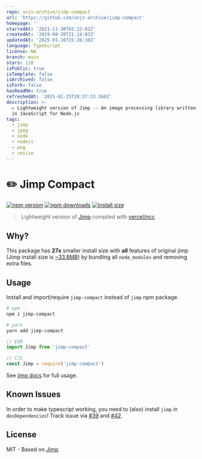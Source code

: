 ```yaml
---
repo: unjs-archive/jimp-compact
url: 'https://github.com/unjs-archive/jimp-compact'
homepage: ''
starredAt: '2021-11-30T02:22:01Z'
createdAt: '2019-08-20T21:14:03Z'
updatedAt: '2025-01-16T15:26:10Z'
language: TypeScript
license: NA
branch: main
stars: 118
isPublic: true
isTemplate: false
isArchived: false
isFork: false
hasReadMe: true
refreshedAt: '2025-02-25T20:37:33.560Z'
description: >-
  ✏️ Lightweight version of Jimp -- An image processing library written entirely
  in JavaScript for Node.js
tags:
  - jimp
  - jpeg
  - node
  - nodejs
  - png
  - resize
---
```


# ✏️ Jimp Compact

<!-- [![automated](https://flat.badgen.net/badge/publish/automated/green)](#) -->
<!-- [![circle ci](https://flat.badgen.net/circleci/github/unjs/jimp-compact)](https://circleci.com/gh/unjs/jimp-compact) -->
[![npm version](https://flat.badgen.net/npm/v/jimp-compact)](https://www.npmjs.com/package/jimp-compact)
[![npm downloads](https://flat.badgen.net/npm/dm/jimp-compact)](https://www.npmjs.com/package/jimp-compact)
[![install size](https://flat.badgen.net/packagephobia/install/jimp-compact)](https://packagephobia.now.sh/result?p=jimp-compact)

> Lightweight version of [Jimp](https://github.com/oliver-moran/jimp) compiled with [vercel/ncc](https://github.com/vercel/ncc)

## Why?

This package has **27x** smaller install size with **all** features of original jimp (Jimp install size is [~33.8MB](https://packagephobia.now.sh/result?p=jimp)) by bundling all `node_modules` and removing extra files.

## Usage

Install and import/require `jimp-compact` instead of `jimp` npm package.

```sh
# npm
npm i jimp-compact

# yarn
yarn add jimp-compact
```

```js
// ESM
import Jimp from 'jimp-compact'

// CJS
const Jimp = require('jimp-compact')
```

See [jimp docs](https://github.com/oliver-moran/jimp/tree/master/packages/jimp) for full usage.

## Known Issues

In order to make typescript working, you need to (also) install `jimp` in `devDependencies`!
Track issue via [#39](https://github.com/unjs/jimp-compact/issues/39) and [#42](https://github.com/unjs/jimp-compact/issues/52).

## License

MIT - Based on [Jimp](https://github.com/oliver-moran/jimp/blob/master/LICENSE)
